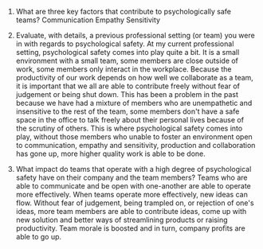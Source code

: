 1. What are three key factors that contribute to psychologically safe teams?
Communication
Empathy
Sensitivity


2. Evaluate, with details, a previous professional setting (or team) you were in with regards to psychological safety.
At my current professional setting, psychological safety comes into play quite a bit. It is a small environment with a small team, some members are close outside of work, some members only interact in the workplace. Because the productivity of our work depends on how well we collaborate as a team, it is important that we all are able to contribute freely without fear of judgement or being shut down. This has been a problem in the past because we have had a mixture of members who are unempathetic and insensitive to the rest of the team, some members don't have a safe space in the office to talk freely about their personal lives because of the scrutiny of others. This is where psychological safety comes into play, without those members who unable to foster an environment open to communication, empathy and sensitivity, production and collaboration has gone up, more higher quality work is able to be done.

3. What impact do teams that operate with a high degree of psychological safety have on their company and the team members?
Teams who are able to communicate and be open with one-another are able to operate more effectively. When teams operate more effectively, new ideas can flow. Without fear of judgement, being trampled on, or rejection of one's ideas, more team members are able to contribute ideas, come up with new solution and better ways of streamlining products or raising productivity. Team morale is boosted and in turn, company profits are able to go up. 